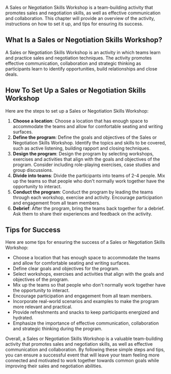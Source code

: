 
A Sales or Negotiation Skills Workshop is a team-building activity that promotes sales and negotiation skills, as well as effective communication and collaboration. This chapter will provide an overview of the activity, instructions on how to set it up, and tips for ensuring its success.

What Is a Sales or Negotiation Skills Workshop?
-----------------------------------------------

A Sales or Negotiation Skills Workshop is an activity in which teams learn and practice sales and negotiation techniques. The activity promotes effective communication, collaboration and strategic thinking as participants learn to identify opportunities, build relationships and close deals.

How To Set Up a Sales or Negotiation Skills Workshop
----------------------------------------------------

Here are the steps to set up a Sales or Negotiation Skills Workshop:

1. **Choose a location**: Choose a location that has enough space to accommodate the teams and allow for comfortable seating and writing surfaces.
2. **Define the program**: Define the goals and objectives of the Sales or Negotiation Skills Workshop. Identify the topics and skills to be covered, such as active listening, building rapport and closing techniques.
3. **Design the program**: Design the program by selecting workshops, exercises and activities that align with the goals and objectives of the program. Consider including role-playing exercises, case studies and group discussions.
4. **Divide into teams**: Divide the participants into teams of 2-4 people. Mix up the teams so that people who don't normally work together have the opportunity to interact.
5. **Conduct the program**: Conduct the program by leading the teams through each workshop, exercise and activity. Encourage participation and engagement from all team members.
6. **Debrief**: After the program, bring the teams back together for a debrief. Ask them to share their experiences and feedback on the activity.

Tips for Success
----------------

Here are some tips for ensuring the success of a Sales or Negotiation Skills Workshop:

* Choose a location that has enough space to accommodate the teams and allow for comfortable seating and writing surfaces.
* Define clear goals and objectives for the program.
* Select workshops, exercises and activities that align with the goals and objectives of the program.
* Mix up the teams so that people who don't normally work together have the opportunity to interact.
* Encourage participation and engagement from all team members.
* Incorporate real-world scenarios and examples to make the program more relevant and practical.
* Provide refreshments and snacks to keep participants energized and hydrated.
* Emphasize the importance of effective communication, collaboration and strategic thinking during the program.

Overall, a Sales or Negotiation Skills Workshop is a valuable team-building activity that promotes sales and negotiation skills, as well as effective communication and collaboration. By following these simple steps and tips, you can ensure a successful event that will leave your team feeling more connected and motivated to work together towards common goals while improving their sales and negotiation abilities.
